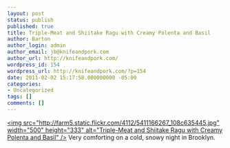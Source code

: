 ```yaml
---
layout: post
status: publish
published: true
title: Triple-Meat and Shiitake Ragu with Creamy Polenta and Basil
author: Barton
author_login: admin
author_email: jb@knifeandpork.com
author_url: http://knifeandpork.com/
wordpress_id: 154
wordpress_url: http://knifeandpork.com/?p=154
date: 2011-02-02 15:17:58.000000000 -05:00
categories:
- Uncategorized
tags: []
comments: []
---
```

<a href="http:&#47;&#47;www.flickr.com&#47;photos&#47;phy5ics&#47;5411166267&#47;" title="Triple-Meat and Shiitake Ragu with Creamy Polenta and Basil by phy5ics, on Flickr"><img src="http:&#47;&#47;farm5.static.flickr.com&#47;4112&#47;5411166267_108c635445.jpg" width="500" height="333" alt="Triple-Meat and Shiitake Ragu with Creamy Polenta and Basil" &#47;></a>
Very comforting on a cold, snowy night in Brooklyn.
